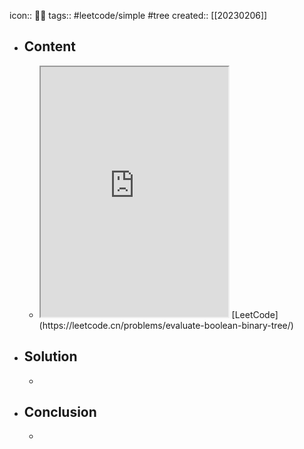 icon:: 👨‍💻
tags:: #leetcode/simple #tree
created:: [[20230206]]

- ## Content
  - <iframe src="https://leetcode.cn/problems/evaluate-boolean-binary-tree" style="height: 400px"></iframe>
    [LeetCode](https://leetcode.cn/problems/evaluate-boolean-binary-tree/)
- ## Solution
  -
- ## Conclusion
  -
